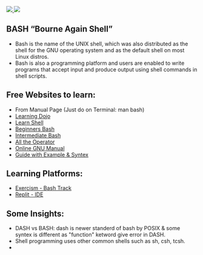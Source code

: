 [![](https://img.shields.io/badge/Shell-Scripting-green) ![](https://img.shields.io/badge/HASH_4-BASH-blue)](https://shields.io/badges)

## BASH “Bourne Again Shell”
- Bash is the name of the UNIX shell, which was also distributed as the shell for the GNU operating system and as the default shell on most Linux distros.
- Bash is also a programming platform and users are enabled to write programs that accept input and produce output using shell commands in shell scripts.

## Free Websites to learn:
- From Manual Page (Just do on Terminal: man bash)
- [Learning Dojo](https://www.learn-bash.org/)
- [Learn Shell](https://www.learnshell.org/)
- [Beginners Bash](https://linuxconfig.org/bash-scripting-tutorial-for-beginners)
- [Intermediate Bash](https://linuxconfig.org/bash-scripting-tutorial)
- [All the Operator](https://linuxhint.com/bash_operator_examples)
- [Online GNU Manual](https://www.gnu.org/savannah-checkouts/gnu/bash/manual/bash.html)
- [Guide with Example & Syntex](https://tldp.org/LDP/abs/html/)

## Learning Platforms:
- [Exercism - Bash Track](https://exercism.org/tracks/bash)
- [Replit - IDE](https://replit.com/)

## Some Insights:
- DASH vs BASH: dash is newer standerd of bash by POSIX & some syntex is different as "function" ketword give error in DASH.
- Shell programming uses other common shells such as sh, csh, tcsh.
- 

